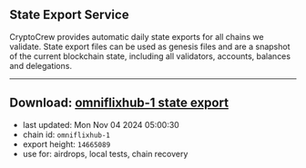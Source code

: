 ## State Export Service
CryptoCrew provides automatic daily state exports for all chains we validate. State export files can be used as genesis files and are a snapshot of the current blockchain state, including all validators, accounts, balances and delegations.

---
**Download: [omniflixhub-1 state export](https://dl-eu2.ccvalidators.com/SERVICE/omniflixhub/omniflixhub-1_export_14665089.json)**
---

- last updated: Mon Nov 04 2024 05:00:30
- chain id: `omniflixhub-1`
- export height: `14665089`
- use for: airdrops, local tests, chain recovery
